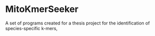 # MitoKmerSeeker
A set of programs created for a thesis project for the identification of species-specific k-mers,
